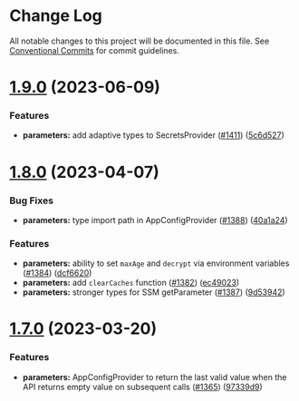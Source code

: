 # Change Log

All notable changes to this project will be documented in this file.
See [Conventional Commits](https://conventionalcommits.org) for commit guidelines.

# [1.9.0](https://github.com/awslabs/aws-lambda-powertools-typescript/compare/v1.8.0...v1.9.0) (2023-06-09)

### Features

- **parameters:** add adaptive types to SecretsProvider ([#1411](https://github.com/awslabs/aws-lambda-powertools-typescript/issues/1411)) ([5c6d527](https://github.com/awslabs/aws-lambda-powertools-typescript/commit/5c6d527b0ad983e893ba07f8a334b4085b6ae6a7))

# [1.8.0](https://github.com/awslabs/aws-lambda-powertools-typescript/compare/v1.7.0...v1.8.0) (2023-04-07)

### Bug Fixes

- **parameters:** type import path in AppConfigProvider ([#1388](https://github.com/awslabs/aws-lambda-powertools-typescript/issues/1388)) ([40a1a24](https://github.com/awslabs/aws-lambda-powertools-typescript/commit/40a1a24de50ee086f76ab9c78d5fc03e5e7945cf))

### Features

- **parameters:** ability to set `maxAge` and `decrypt` via environment variables ([#1384](https://github.com/awslabs/aws-lambda-powertools-typescript/issues/1384)) ([dcf6620](https://github.com/awslabs/aws-lambda-powertools-typescript/commit/dcf6620f55004b69186cd69b0c42b1cdd9fd1ce4))
- **parameters:** add `clearCaches` function ([#1382](https://github.com/awslabs/aws-lambda-powertools-typescript/issues/1382)) ([ec49023](https://github.com/awslabs/aws-lambda-powertools-typescript/commit/ec49023c44c3873ba5396a45ee9b2a8ee031e84b))
- **parameters:** stronger types for SSM getParameter ([#1387](https://github.com/awslabs/aws-lambda-powertools-typescript/issues/1387)) ([9d53942](https://github.com/awslabs/aws-lambda-powertools-typescript/commit/9d53942fdd272213cf39c7fa87ffa78513dff37d))

# [1.7.0](https://github.com/aws-powertools/lambda-typescript/compare/v1.6.0...v1.7.0) (2023-03-20)

### Features

- **parameters:** AppConfigProvider to return the last valid value when the API returns empty value on subsequent calls ([#1365](https://github.com/awslabs/aws-lambda-powertools-typescript/issues/1365)) ([97339d9](https://github.com/awslabs/aws-lambda-powertools-typescript/commit/97339d9336ec67568e9e7fd079b3cfe006da1bba))
